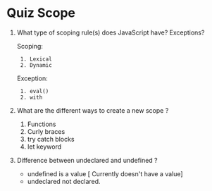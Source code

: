 # Quiz Scope

1. What type of scoping rule(s) does JavaScript have? Exceptions?

	Scoping:

		1. Lexical
		2. Dynamic

	Exception:

		1. eval()
		2. with

2. What are the different ways to create a new scope ?
	1. Functions
	2. Curly braces
	3. try catch blocks
	4. let keyword


3. Difference between undeclared and undefined ?
	* undefined is a value  [ Currently doesn't have a value]
	* undeclared not declared.